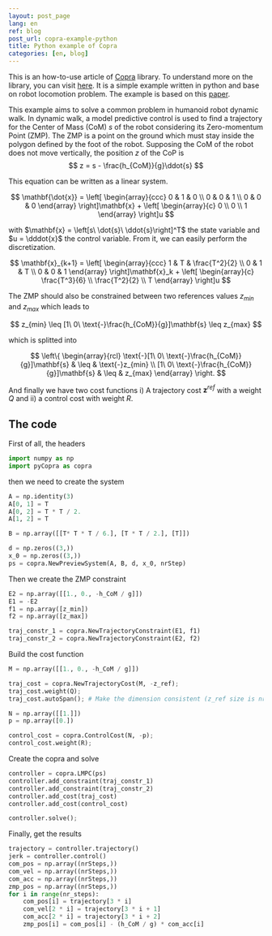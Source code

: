 ```yaml
---
layout: post_page
lang: en
ref: blog
post_url: copra-example-python
title: Python example of Copra
categories: [en, blog]
---
```


This is an how-to-use article of [Copra](https://github.com/vsamy/Copra) library.
To understand more on the library, you can visit [here]({{site.url}}/en/git-repository/copra).
It is a simple example written in python and base on robot locomotion problem.
The example is based on this [paper](https://hal.inria.fr/inria-00390462/document).
<!--more-->

This example aims to solve a common problem in humanoid robot dynamic walk.
In dynamic walk, a model predictive control is used to find a trajectory for the Center of Mass (CoM) $s$ of the robot considering its Zero-momentum Point (ZMP). 
The ZMP is a point on the ground which must stay inside the polygon defined by the foot of the robot. 
Supposing the CoM of the robot does not move vertically, the position $z$ of the CoP is
$$
    z = s - \frac{h_{CoM}}{g}\ddot{s}
$$

This equation can be written as a linear system.

$$
    \mathbf{\dot{x}} = 
    \left[
        \begin{array}{ccc}
            0 & 1 & 0 \\
            0 & 0 & 1 \\
            0 & 0 & 0
        \end{array}
    \right]\mathbf{x} +
    \left[
        \begin{array}{c}
            0 \\
            0 \\
            1
        \end{array}
    \right]u
$$

with $\mathbf{x} = \left[s\ \dot{s}\ \ddot{s}\right]^T$ the state variable 
and $u = \dddot{x}$ the control variable.
From it, we can easily perform the discretization.

$$
    \mathbf{x}_{k+1} = 
    \left[
        \begin{array}{ccc}
            1 & T & \frac{T^2}{2} \\
            0 & 1 & T \\
            0 & 0 & 1
        \end{array}
    \right]\mathbf{x}_k +
    \left[
        \begin{array}{c}
            \frac{T^3}{6} \\
            \frac{T^2}{2} \\
            T
        \end{array}
    \right]u
$$

The ZMP should also be constrained between two references values $z_{min}$ and $z_{max}$
which leads to

$$
    z_{min} \leq [1\ 0\ \text{-}\frac{h_{CoM}}{g}]\mathbf{s} \leq z_{max}
$$

which is splitted into

$$
    \left\{
        \begin{array}{rcl}
            \text{-}[1\ 0\ \text{-}\frac{h_{CoM}}{g}]\mathbf{s} & \leq & \text{-}z_{min} \\
            [1\ 0\ \text{-}\frac{h_{CoM}}{g}]\mathbf{s}  & \leq & z_{max}
        \end{array}
    \right.
$$

And finally we have two cost functions i) A trajectory cost $\mathbf{z}^{ref}$ with a weight $Q$ and ii) a control cost with weight $R$.

The code
--------
First of all, the headers

```python
import numpy as np
import pyCopra as copra
```

then we need to create the system

```python
A = np.identity(3)
A[0, 1] = T
A[0, 2] = T * T / 2.
A[1, 2] = T

B = np.array([[T* T * T / 6.], [T * T / 2.], [T]])

d = np.zeros((3,))
x_0 = np.zeros((3,))
ps = copra.NewPreviewSystem(A, B, d, x_0, nrStep)
```

Then we create the ZMP constraint 

```python
E2 = np.array([[1., 0., -h_CoM / g]])
E1 = -E2
f1 = np.array([z_min])
f2 = np.array([z_max])

traj_constr_1 = copra.NewTrajectoryConstraint(E1, f1)
traj_constr_2 = copra.NewTrajectoryConstraint(E2, f2)
```

Build the cost function

```python
M = np.array([[1., 0., -h_CoM / g]])

traj_cost = copra.NewTrajectoryCost(M, -z_ref);
traj_cost.weight(Q);
traj_cost.autoSpan(); # Make the dimension consistent (z_ref size is nrSteps)

N = np.array([[1.]])
p = np.array([0.])

control_cost = copra.ControlCost(N, -p);
control_cost.weight(R);
```

Create the copra and solve

```python
controller = copra.LMPC(ps)
controller.add_constraint(traj_constr_1)
controller.add_constraint(traj_constr_2)
controller.add_cost(traj_cost)
controller.add_cost(control_cost)

controller.solve();
```

Finally, get the results

```python
trajectory = controller.trajectory()
jerk = controller.control()
com_pos = np.array((nrSteps,))
com_vel = np.array((nrSteps,))
com_acc = np.array((nrSteps,))
zmp_pos = np.array((nrSteps,))
for i in range(nr_steps):
    com_pos[i] = trajectory[3 * i]
    com_vel[2 * i] = trajectory[3 * i + 1]
    com_acc[2 * i] = trajectory[3 * i + 2]
    zmp_pos[i] = com_pos[i] - (h_CoM / g) * com_acc[i]
```
